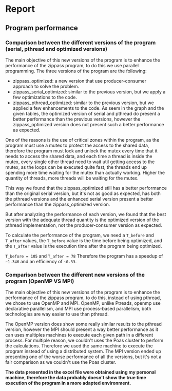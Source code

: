 #  Report
## Program performance 
### Comparison between the different versions of the program (serial, pthread and optimized versions) 
The main objective of this new versions of the program is to enhance the performance of the zippass program, to do this we use parallel programming. The three versions of the program are the following:
- zippass_optimized: a new version that use producer-consumer approach to solve the problem.
- zippass_serial_optimized: similar to the previous version, but we apply a few optimizations to the code.
- zippass_pthread_optimized: similar to the previous version, but we applied a few enhancements to the code.
As seem in the graph and the given tables, the optimized version  of serial and pthread do present a better performance than the previous versions, however the zippass_optimized version does not present such a better performance as expected.

One of the reasons is the use of critical zones within the program, as the program must use a mutex to protect the access to the shared data, therefore the program must lock and unlock the mutex every time that it needs to access the shared data, and each time a thread is inside the mutex, every single other thread need to wait util getting access to the mutex, as the loops can be executed quite fast, the threads end up spending more time waiting for the mutex than actually working.
Higher the quantity of threads, more threads will be waiting for the mutex.

This way we found that the zippass_optimized still has a better performance than the original serial version, but it's not as good as expected, has both the pthread versions and the enhanced serial version present a better performance than the zippass_optimized version.

But after analyzing the performance of each version, we found that the best version with the adequate thread quantity is the optimized version of the pthread implementation, not the producer-consumer version as expected.

To calculate the performance of the program, we need a ``` T_before ``` and ``` T_after ``` values, the ``` T_before ``` value is the time before being optimized, and the ``` T_after ``` value is the execution time after the program being optimized.

``` T_before = 105 ``` and ``` T_after = 78 ```
Therefore the program has a speedup of ``` ~1.346 ``` and an efficiency of ``` ~0.33 ```. 

### Comparison between the different **new** versions of the  program (OpenMP VS MPI)
The main objective of this new versions of the program is to enhance the performance of the zippass program, to do this, instead of using pthread, we chose to use OpenMP and MPI.
OpenMP, unlike Ptreads, openmp use declarative parallelism, and MPI use process-based parallelism, both technologies are way easier to use than pthread.

The OpenMP version does show some really similar results to the pthread version, however the MPI should present a way better performance as it can uses multiples machines to execute each given path in a different process.
For multiple reason, we couldn't uses the Poas cluster to perform the calculations.
Therefore we used the same machine to execute the program instead of using a distributed system.
The MPI version ended up presenting one of the worse performance of all the versions, but it's not a fair comparison as we couldn't use the Poas cluster.

**The data presented in the excel file were obtained using my personal machine, therefore the data probably doesn't show the true time execution of the program in a more adapted environment.**